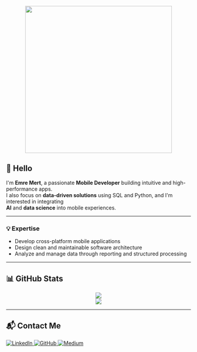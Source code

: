 <p align="center">
  <img src="https://media.giphy.com/media/l0HlPjezGYjVn46dy/giphy.gif" width="400"/>
</p>

## 👋 Hello

I'm **Emre Mert**, a passionate **Mobile Developer** building intuitive and high-performance apps.  
I also focus on **data-driven solutions** using SQL and Python, and I'm interested in integrating  
**AI** and **data science** into mobile experiences.

---

### 💡 Expertise

- Develop cross-platform mobile applications  
- Design clean and maintainable software architecture  
- Analyze and manage data through reporting and structured processing  

---

## 📊 GitHub Stats

<p align="center">
  <img src="https://github-readme-stats.vercel.app/api?username=EmreMert2000&show_icons=true&theme=radical" />
  <br/>
  <img src="https://github-readme-stats.vercel.app/api/top-langs/?username=EmreMert2000&layout=compact&theme=radical" />
</p>

---

## 📬 Contact Me

<p align="left">
  <a href="https://linkedin.com/in/emre-mert" target="_blank">
    <img alt="LinkedIn" src="https://img.shields.io/badge/LinkedIn-0A66C2?style=for-the-badge&logo=linkedin&logoColor=white" />
  </a>
  <a href="https://github.com/EmreMert2000" target="_blank">
    <img alt="GitHub" src="https://img.shields.io/badge/GitHub-181717?style=for-the-badge&logo=github&logoColor=white" />
  </a>
  <a href="https://medium.com/@emremert.developer" target="_blank">
    <img alt="Medium" src="https://img.shields.io/badge/Medium-12100E?style=for-the-badge&logo=medium&logoColor=white" />
  </a>
</p>



